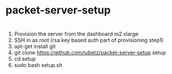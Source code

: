 # packet-server-setup
#
1) Provision the server from the dashboard m2.xlarge
2) SSH in as root (rsa key based auth part of provisioning step1)
3) apt-get install git
4) git clone https://github.com/jubetz/packet-server-setup setup
5) cd setup
6) sudo bash setup.sh
